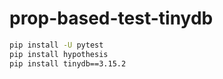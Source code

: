# prop-based-test-tinydb
```bash
pip install -U pytest
pip install hypothesis
pip install tinydb==3.15.2
```